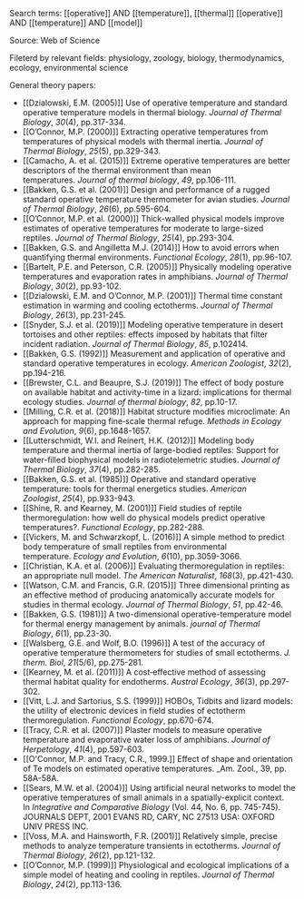 Search terms: [[operative]] AND [[temperature]], [[thermal]]
						[[operative]] AND [[temperature]] AND [[model]]

Source: Web of Science

Fileterd by relevant fields: physiology, zoology, biology, thermodynamics, ecology, environmental science


General theory papers:

- [[Dzialowski, E.M. (2005)]] Use of operative temperature and standard operative temperature models in thermal biology. _Journal of Thermal Biology_, _30_(4), pp.317-334.
- [[O’Connor, M.P. (2000)]] Extracting operative temperatures from temperatures of physical models with thermal inertia. _Journal of Thermal Biology_, _25_(5), pp.329-343.
- [[Camacho, A. et al. (2015)]] Extreme operative temperatures are better descriptors of the thermal environment than mean temperatures. _Journal of thermal biology_, _49_, pp.106-111.
- [[Bakken, G.S. et al. (2001)]] Design and performance of a rugged standard operative temperature thermometer for avian studies. _Journal of Thermal Biology_, _26_(6), pp.595-604.
- [[O’Connor, M.P. et al. (2000)]] Thick-walled physical models improve estimates of operative temperatures for moderate to large-sized reptiles. _Journal of Thermal Biology_, _25_(4), pp.293-304.
- [[Bakken, G.S. and Angilletta M.J. (2014)]] How to avoid errors when quantifying thermal environments. _Functional Ecology_, _28_(1), pp.96-107.
- [[Bartelt, P.E. and Peterson, C.R. (2005)]] Physically modeling operative temperatures and evaporation rates in amphibians. _Journal of Thermal Biology_, _30_(2), pp.93-102.
- [[Dzialowski, E.M. and O’Connor, M.P. (2001)]] Thermal time constant estimation in warming and cooling ectotherms. _Journal of Thermal Biology_, _26_(3), pp.231-245.
- [[Snyder, S.J. et al. (2019)]] Modeling operative temperature in desert tortoises and other reptiles: effects imposed by habitats that filter incident radiation. _Journal of Thermal Biology_, _85_, p.102414.
- [[Bakken, G.S. (1992)]] Measurement and application of operative and standard operative temperatures in ecology. _American Zoologist_, _32_(2), pp.194-216.
- [[Brewster, C.L. and Beaupre, S.J. (2019)]] The effect of body posture on available habitat and activity-time in a lizard: implications for thermal ecology studies. _Journal of thermal biology_, _82_, pp.10-17.
- [[Milling, C.R. et al. (2018)]] Habitat structure modifies microclimate: An approach for mapping fine‐scale thermal refuge. _Methods in Ecology and Evolution_, _9_(6), pp.1648-1657.
- [[Lutterschmidt, W.I. and Reinert, H.K. (2012)]] Modeling body temperature and thermal inertia of large-bodied reptiles: Support for water-filled biophysical models in radiotelemetric studies. _Journal of Thermal Biology_, _37_(4), pp.282-285.
- [[Bakken, G.S. et al. (1985)]] Operative and standard operative temperature: tools for thermal energetics studies. _American Zoologist_, _25_(4), pp.933-943.
- [[Shine, R. and Kearney, M. (2001)]] Field studies of reptile thermoregulation: how well do physical models predict operative temperatures?. _Functional Ecology_, pp.282-288.
- [[Vickers, M. and Schwarzkopf, L. (2016)]] A simple method to predict body temperature of small reptiles from environmental temperature. _Ecology and Evolution_, _6_(10), pp.3059-3066.
- [[Christian, K.A. et al. (2006)]] Evaluating thermoregulation in reptiles: an appropriate null model. _The American Naturalist_, _168_(3), pp.421-430.
- [[Watson, C.M. and Francis, G.R. (2015)]] Three dimensional printing as an effective method of producing anatomically accurate models for studies in thermal ecology. _Journal of Thermal Biology_, _51_, pp.42-46.
- [[Bakken, G.S. (1981)]] A two-dimensional operative-temperature model for thermal energy management by animals. _journal of Thermal Biology_, _6_(1), pp.23-30.
- [[Walsberg, G.E. and Wolf, B.O. (1996)]] A test of the accuracy of operative temperature thermometers for studies of small ectotherms. _J. therm. Biol_, _21_(5/6), pp.275-281.
- [[Kearney, M. et al. (2011)]] A cost‐effective method of assessing thermal habitat quality for endotherms. _Austral Ecology_, _36_(3), pp.297-302.
- [[Vitt, L.J. and Sartorius, S.S. (1999)]] HOBOs, Tidbits and lizard models: the utility of electronic devices in field studies of ectotherm thermoregulation. _Functional Ecology_, pp.670-674.
- [[Tracy, C.R. et al. (2007)]] Plaster models to measure operative temperature and evaporative water loss of amphibians. _Journal of Herpetology_, _41_(4), pp.597-603.
- [[O'Connor, M.P. and Tracy, C.R., 1999.]] Effect of shape and orientation of Te models on estimated operative temperatures. _Am. Zool., 39, pp. 58A-58A.
- [[Sears, M.W. et al. (2004)]] Using artificial neural networks to model the operative temperatures of small animals in a spatially-explicit context. In _Integrative and Comparative Biology_ (Vol. 44, No. 6, pp. 745-745). JOURNALS DEPT, 2001 EVANS RD, CARY, NC 27513 USA: OXFORD UNIV PRESS INC.
- [[Voss, M.A. and Hainsworth, F.R. (2001)]] Relatively simple, precise methods to analyze temperature transients in ectotherms. _Journal of Thermal Biology_, _26_(2), pp.121-132.
- [[O’Connor, M.P. (1999)]] Physiological and ecological implications of a simple model of heating and cooling in reptiles. _Journal of Thermal Biology_, _24_(2), pp.113-136.

